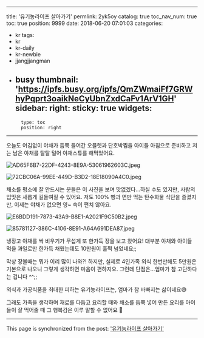 
---
title: '유기농라이프 살아가기'
permlink: 2yk5oy
catalog: true
toc_nav_num: true
toc: true
position: 9999
date: 2018-06-20 07:01:03
categories:
- kr
tags:
- kr
- kr-daily
- kr-newbie
- jjangjjangman
- busy
thumbnail: 'https://ipfs.busy.org/ipfs/QmZWmaiFf7GRWhyPqprt3oaikNeCyUbnZxdCaFv1ArV1GH'
sidebar:
    right:
        sticky: true
widgets:
    -
        type: toc
        position: right
---


오늘도 어김없이 야채가 듬뿍 들어간 오믈렛과 단호박찜을 아이들 아침으로 준비하고 저는 남은 야채를 탈탈 털어 야채스튜를 해먹었어요.

![AD65F6B7-22DF-4243-8E9A-53061962603C.jpeg](https://ipfs.busy.org/ipfs/QmZWmaiFf7GRWhyPqprt3oaikNeCyUbnZxdCaFv1ArV1GH)

![72CBC06A-99EE-449D-B3D2-18E18090A4C0.jpeg](https://ipfs.busy.org/ipfs/QmfAQypBmdsym5kk4Uc77G8W2QvQfg33iDBCzakuR6drXs)

채소를 평소에 잘 안드시는 분들은 이 사진을 보며 맛없겠다...하실 수도 있지만, 사람의 입맛은 새롭게 길들여질 수 있어요. 저도 100% 빵과 면만 먹는  탄수화물 식단을 즐겼지만, 이제는 야채가 없으면 영~ 속이 편치 않아요.

![E6BDD191-7873-43A9-B8E1-A2021F9C50B2.jpeg](https://ipfs.busy.org/ipfs/QmcVuYuD1ABepmP7vpRWx8jrMMncu3Xc8Kru23Dhyk967A)

![85781127-386C-4106-8E91-A64A691DEA87.jpeg](https://ipfs.busy.org/ipfs/Qmdk91FE85PqdhUFWhQEv5N2HHzWkXwxsLHDye56JjBL7v)


냉장고 야채를 싹 비우기가 무섭게 또 한가득 장을 보고 왔어요! 대부분 야채와 아이들 먹을 과일로만 한가득 채웠는데도 10만원이 훌쩍 넘었네요;;

막상 장볼때는 뭐가 이리 많이 나와?! 하지만, 실제로 4인가족 외식 한번만해도 5만원은 기본으로 나오니 그렇게 생각하면 마음이 편하지요. 그런데 단점은...엄마가 참 고단하다는 겁니다 ^^;;

외식과 가공식품을 최대한 피하는 유기농라이프는, 엄마가 참 바빠지는 삶이네요😅

그래도 가족을 생각하며 재료를 다듬고 요리할 때와 채소를 듬뿍 넣어 만든 요리를 아이들이 잘 먹어줄 때 그 행복감은 이루 말할 수 없어요 🤗


- - -

This page is synchronized from the post: ['유기농라이프 살아가기'](https://steemit.com/@loveecho/2yk5oy)
